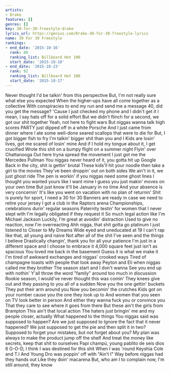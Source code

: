 ```yaml
---
artists:
- Drake
features: []
genres: []
key: 30-for-30-freestyle-drake
lyrics_url: https://genius.com/Drake-30-for-30-freestyle-lyrics
name: 30 For 30 Freestyle
rankings:
- end_date: '2015-10-16'
  rank: 88
  ranking_list: Billboard Hot 100
  start_date: '2015-10-10'
- end_date: '2015-10-23'
  rank: 92
  ranking_list: Billboard Hot 100
  start_date: '2015-10-17'
---
```

Never thought I'd be talkin' from this perspective
But, I'm not really sure what else you expected
When the higher-ups have all come together as a collective
With conspiracies to end my run and send me a message
40, did you get the message?
'Cause I just checked my phone and I didn't get it
I mean, I say hats off for a solid effort
But we didn't flinch for a second, we got our shit together
Yeah, not here to fight wars
But niggas wanna talk high scores
PARTY just dipped off in a white Porsche
And I just came from dinner where I ate some well-done seared scallops that were to die for
But, I got bigger fish to fry
I'm talkin' bigger shit than you and I
Kids are losin' lives, got me scared of losin' mine
And if I hold my tongue about it, I get crucified
Wrote this shit on a bumpy flight on a summer night
Flyin' over Chattanooga
Out here tryna spread the movement
I just got me the Mercedes Pullman
You niggas never heard of it, you gotta hit up Google
Back in the city, shit is gettin' brutal
These kids'll hit your noodle then take a girl to the movies
They've been droppin' out on both sides
We ain't in it, we just ghost ride
The pen is workin' if you niggas need some ghost lines
I thought you wanted yours like I want mine
I guess you just makin' moves on your own time
But just know it'll be January in no time
And your absence is very concernin'
It's like you went on vacation with no plan of returnin'
Shit is purely for sport, I need a 30 for 30
Banners are ready in case we need to retire your jersey
I got a club in the Raptors arena
Championships, celebrations durin' regular seasons
Paternity testin' for women that I never slept with
I'm legally obligated if they request it
So much legal action like I'm Michael Jackson
Luckily, I'm great at avoidin' distraction
Used to give no reaction, now I'm overreacting
Ahh nigga, that shit gotta go platinum
I just listened to Closer to My Dreams
Wide eyed and uneducated at 19
I can't rap like that, all young and naive
Not after all of the shit I've seen and the things I believe
Drastically changin', thank you for all your patience
I'm just in a different space and I choose to embrace it
4,000 square feet just isn't as spacious
You loved me back in the basement
Guess it is what we make it
I'm tired of awkward exchanges and niggas' crooked ways
Tired of champagne toasts with people that look away
Peyton and Eli when niggas called me they brother
The season start and I don't wanna
See you end up with nothin'
Y'all throw the word "family" around too much in discussion
Rookie season, I would've never thought this was comin'
They knees give out and they passing to you all of a sudden
Now you the one gettin' buckets
They put their arm around you
Now you becomin' the crutches
Kids got on your number cause you the one they look up to
And women that you seen on TV look better in person
And either they wanna fuck you or convince you
That they care to see where it goes from there
But these ain't the girls from Brampton
This ain't that local action
The haters just bringin' me and my people closer, actually
What happened to the things
You niggas said was supposed to happen?
Are we just supposed to
Ignore the fact that it never happened?
We just supposed to get the pie and then split it in two?
Supposed to forget your mistakes, but not forget about you?
My plan was always to make the product jump off the shelf
And treat the money like secrets, keep that shit to ourselves
Papi champú, young pablito de seis dios
6 G-O-D, I think I was destined for this shit
When I was 'round Keyshia Cole and T.I
And Young Dro was poppin' off with "Ain't I"
Way before niggas had they hands out
Like they doin' macarena
But, who am I to complain now, I'm still around, they know
